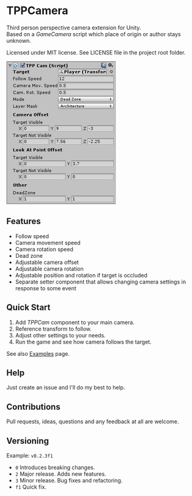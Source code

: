 # TPPCamera

Third person perspective camera extension for Unity.   
Based on a *GameCamera* script which place of origin or author stays unknown.

Licensed under MIT license. See LICENSE file in the project root folder.

![TPPCamera](/Resources/cover_screenshot.png?raw=true)

Features
-----

* Follow speed
* Camera movement speed
* Camera rotation speed
* Dead zone
* Adjustable camera offset
* Adjustable camera rotation
* Adjustable position and rotation if target is occluded
* Separate setter component that allows changing camera settings in response to some event

Quick Start
------------

1. Add *TPPCam* component to your main camera.
2. Reference transform to follow.
3. Adjust other settings to your needs.
4. Run the game and see how camera follows the target.

See also [Examples](https://github.com/bartlomiejwolk/tppcamera/wiki/Examples) page.

Help
-----

Just create an issue and I'll do my best to help.

Contributions
------------

Pull requests, ideas, questions and any feedback at all are welcome.

Versioning
----------

Example: `v0.2.3f1`

- `0` Introduces breaking changes.
- `2` Major release. Adds new features.
- `3` Minor release. Bug fixes and refactoring.
- `f1` Quick fix.
